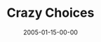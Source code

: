 ---
layout: message
category: message
series: "Revolution"
title: "Crazy Choices"
date: 2005-01-15-00-00
message_id: 137
sc-permalink-url: "http://soundcloud.com/crdschurch/crazy-choices"
audio: "http://s3.amazonaws.com/crossroads-media/messages/audio/Revolution_02_01-15-05_Crazy_Choices.mp3"
audio-duration: "42:39"
tag: 
 - evil
 - war
 - decision
 - religion
 - choice
 - purpose
 - revolution
 - tome
explicit: false
---